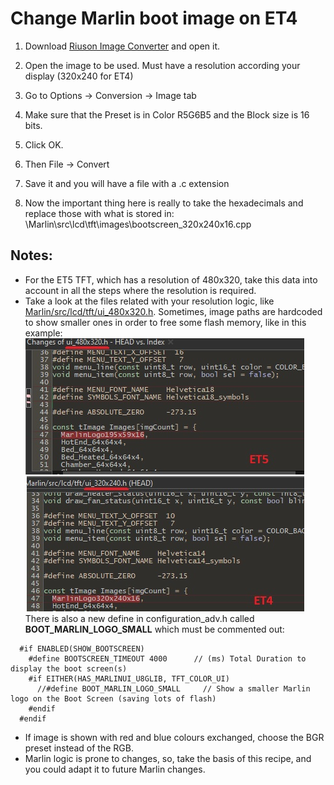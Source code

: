 # Change Marlin boot image on ET4

1. Download [Riuson Image Converter](http://www.riuson.com/lcd-image-converter) and open it. 

2. Open the image to be used. Must have a resolution according your display (320x240 for ET4)

3. Go to Options -> Conversion -> Image tab

4. Make sure that the Preset is in Color R5G6B5 and the Block size is 16 bits. 

5. Click OK. 

6. Then File -> Convert

7. Save it and you will have a file with a .c extension

8. Now the important thing here is really to take the hexadecimals and replace those with what is stored in:
\Marlin\src\lcd\tft\images\bootscreen_320x240x16.cpp

## Notes:
- For the ET5 TFT, which has a resolution of 480x320, take this data into account in all the steps where the resolution is required. 
- Take a look at the files related with your resolution logic, like [Marlin/src/lcd/tft/ui_480x320.h](https://github.com/davidtgbe/Marlin/blob/bugfix-2.0.x/Marlin/src/lcd/tft/ui_480x320.h). Sometimes, image paths are hardcoded to show smaller ones in order to free some flash memory, like in this example:
![Image files](docs/Tutorials/media/../../../media/boot-image-files.jpg)
There is also a new define in configuration_adv.h called **BOOT_MARLIN_LOGO_SMALL** which must be commented out:
```
  #if ENABLED(SHOW_BOOTSCREEN)
    #define BOOTSCREEN_TIMEOUT 4000      // (ms) Total Duration to display the boot screen(s)
    #if EITHER(HAS_MARLINUI_U8GLIB, TFT_COLOR_UI)
      //#define BOOT_MARLIN_LOGO_SMALL     // Show a smaller Marlin logo on the Boot Screen (saving lots of flash)
    #endif
  #endif
```
- If image is shown with red and blue colours exchanged, choose the BGR preset instead of the RGB.
- Marlin logic is prone to changes, so, take the basis of this recipe, and you could adapt it to future Marlin changes.
